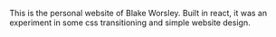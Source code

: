 This is the personal website of Blake Worsley. Built in react, it was an experiment in some css transitioning and simple website design.
